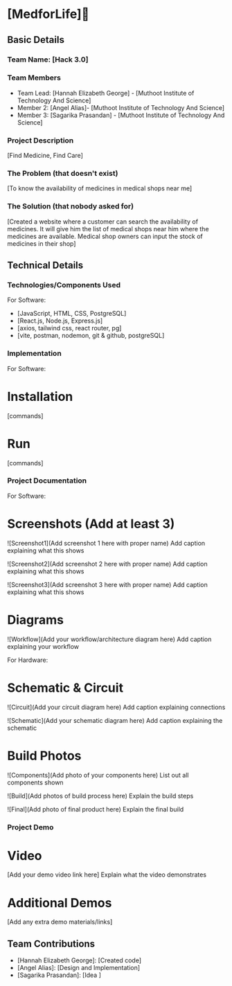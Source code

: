 # [MedforLife]🎯


## Basic Details
### Team Name: [Hack 3.0]


### Team Members
- Team Lead: [Hannah Elizabeth George] - [Muthoot Institute of Technology And Science]
- Member 2: [Angel Alias]- [Muthoot Institute of Technology And Science]
- Member 3: [Sagarika Prasandan] - [Muthoot Institute of Technology And Science]

### Project Description
[Find Medicine, Find Care]

### The Problem (that doesn't exist)
[To know the availability of medicines in medical shops near me]

### The Solution (that nobody asked for)
[Created a website where a customer can search the availability of medicines. It will give him the list of medical shops near him where the medicines are available. Medical shop owners can input the stock of medicines in their shop]

## Technical Details
### Technologies/Components Used
For Software:
- [JavaScript, HTML, CSS, PostgreSQL]
- [React.js, Node.js, Express.js]
- [axios, tailwind css, react router, pg]
- [vite, postman, nodemon, git & github, postgreSQL]


### Implementation
For Software:
# Installation
[commands]

# Run
[commands]

### Project Documentation
For Software:

# Screenshots (Add at least 3)
![Screenshot1](Add screenshot 1 here with proper name)
Add caption explaining what this shows

![Screenshot2](Add screenshot 2 here with proper name)
Add caption explaining what this shows

![Screenshot3](Add screenshot 3 here with proper name)
Add caption explaining what this shows

# Diagrams
![Workflow](Add your workflow/architecture diagram here)
Add caption explaining your workflow

For Hardware:

# Schematic & Circuit
![Circuit](Add your circuit diagram here)
Add caption explaining connections

![Schematic](Add your schematic diagram here)
Add caption explaining the schematic

# Build Photos
![Components](Add photo of your components here)
List out all components shown

![Build](Add photos of build process here)
Explain the build steps

![Final](Add photo of final product here)
Explain the final build

### Project Demo
# Video
[Add your demo video link here]
Explain what the video demonstrates

# Additional Demos
[Add any extra demo materials/links]

## Team Contributions
- [Hannah Elizabeth George]: [Created code]
- [Angel Alias]: [Design and Implementation]
- [Sagarika Prasandan]: [Idea ]
